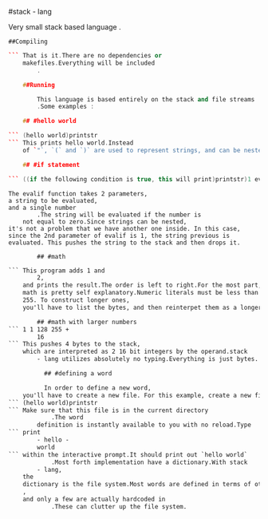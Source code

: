 #stack - lang

Very small stack based language
        .

    ##Compiling

``` cc stack.c
``` That is it.There are no dependencies or
    makefiles.Everything will be included
        .

    ##Running

        This language is based entirely on the stack and file streams
        .Some examples :

    ## #hello world

``` (hello world)printstr
``` This prints hello world.Instead
    of `"`, `(` and `)` are used to represent strings, and can be nested. The string is pushed onto the stack character by character, with a leading and terminating null byte. printstr is one of a few built in function defined in function.h 

    ## #if statement

``` ((if the following condition is true, this will print)printstr)1 evalif
```

    The evalif function takes 2 parameters,
    a string to be evaluated,
    and a single number
            .The string will be evaluated if the number is
        not equal to zero.Since strings can be nested,
    it's not a problem that we have another one inside. In this case, since the 2nd parameter of evalif is 1, the string previous is evaluated. This pushes the string to the stack and then drops it.

            ## #math
``` 1 2 + print8
``` This program adds 1 and
        2,
    and prints the result.The order is left to right.For the most part,
    math is pretty self explanatory.Numeric literals must be less than
    255. To construct longer ones,
    you'll have to list the bytes, and then reinterpet them as a longer number.

        ## #math with larger numbers
``` 1 1 128 255 +
        16 
``` This pushes 4 bytes to the stack,
    which are interpreted as 2 16 bit integers by the operand.stack
        - lang utilizes absolutely no typing.Everything is just bytes.

          ## #defining a word

          In order to define a new word,
    you'll have to create a new file. For this example, create a new file and name it `print-hello-world` Within it, type:
``` (hello world)printstr
``` Make sure that this file is in the current directory
            .The word
        definition is instantly available to you with no reload.Type 
``` print
        - hello -
        world
``` within the interactive prompt.It should print out `hello world`
            .Most forth implementation have a dictionary.With stack
        - lang,
    the
    dictionary is the file system.Most words are defined in terms of other words
    ,
    and only a few are actually hardcoded in
            .These can clutter up the file system.

